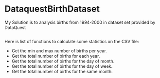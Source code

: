 # DataquestBirthDataset
My Solution is to analysis births from 1994-2000 in dataset set provided by DataQuest
##
Here is list of functions to calculate some statistics on the CSV file:
- Get the min and max number of births per year.
- Get the total number of births for each year.
- Get the total number of births for the day of month. 
- Get the total number of births for the day of week.
- Get the total number of births for the same month.
